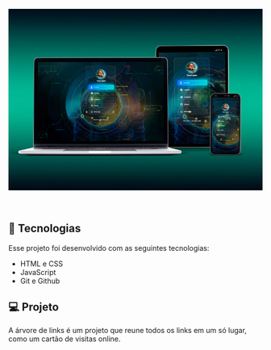<p align="center">
  <img alt="foto-do-projeto" src="./assets/img/print-project/projeto-mylinks.jpg">
</p>

<br>

## 🚀 Tecnologias

Esse projeto foi desenvolvido com as seguintes tecnologias:

- HTML e CSS
- JavaScript
- Git e Github


## 💻 Projeto

A árvore de links é um projeto que reune todos os links em um só lugar, como um cartão de visitas online.